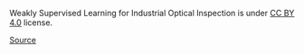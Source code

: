 Weakly Supervised Learning for Industrial Optical Inspection is under [CC BY 4.0](https://creativecommons.org/licenses/by/4.0/legalcode) license.

[Source](https://zenodo.org/record/8086136)